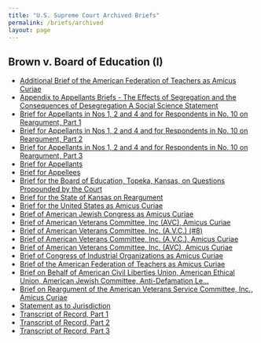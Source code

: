 ```yaml
---
title: "U.S. Supreme Court Archived Briefs"
permalink: /briefs/archived
layout: page
---
```


## Brown v. Board of Education (I)

- [Additional Brief of the American Federation of Teachers as Amicus Curiae](https://briefs.lonedissent.org/1952/brown1/Additional%20Brief%20of%20the%20American%20Federation%20of%20Teachers%20as%20Amicus%20Curiae.pdf)
- [Appendix to Appellants Briefs - The Effects of Segregation and the Consequences of Desegregation A Social Science Statement](https://briefs.lonedissent.org/1952/brown1/Appendix%20to%20Appellants%20Briefs%20-%20The%20Effects%20of%20Segregation%20and%20the%20Consequences%20of%20Desegregation%20A%20Social%20Science%20Statement.pdf)
- [Brief for Appellants in Nos 1, 2 and 4 and for Respondents in No. 10 on Reargument, Part 1](https://briefs.lonedissent.org/1952/brown1/Brief%20for%20Appellants%20in%20Nos%201,%202%20and%204%20and%20for%20Respondents%20in%20No.%2010%20on%20Reargument,%20Part%201.pdf)
- [Brief for Appellants in Nos 1, 2 and 4 and for Respondents in No. 10 on Reargument, Part 2](https://briefs.lonedissent.org/1952/brown1/Brief%20for%20Appellants%20in%20Nos%201,%202%20and%204%20and%20for%20Respondents%20in%20No.%2010%20on%20Reargument,%20Part%202.pdf)
- [Brief for Appellants in Nos 1, 2 and 4 and for Respondents in No. 10 on Reargument, Part 3](https://briefs.lonedissent.org/1952/brown1/Brief%20for%20Appellants%20in%20Nos%201,%202%20and%204%20and%20for%20Respondents%20in%20No.%2010%20on%20Reargument,%20Part%203.pdf)
- [Brief for Appellants](https://briefs.lonedissent.org/1952/brown1/Brief%20for%20Appellants.pdf)
- [Brief for Appellees](https://briefs.lonedissent.org/1952/brown1/Brief%20for%20Appellees.pdf)
- [Brief for the Board of Education, Topeka, Kansas, on Questions Propounded by the Court](https://briefs.lonedissent.org/1952/brown1/Brief%20for%20the%20Board%20of%20Education,%20Topeka,%20Kansas,%20on%20Questions%20Propounded%20by%20the%20Court.pdf)
- [Brief for the State of Kansas on Reargument](https://briefs.lonedissent.org/1952/brown1/Brief%20for%20the%20State%20of%20Kansas%20on%20Reargument.pdf)
- [Brief for the United States as Amicus Curiae](https://briefs.lonedissent.org/1952/brown1/Brief%20for%20the%20United%20States%20as%20Amicus%20Curiae.pdf)
- [Brief of American Jewish Congress as Amicus Curiae](https://briefs.lonedissent.org/1952/brown1/Brief%20of%20American%20Jewish%20Congress%20as%20Amicus%20Curiae.pdf)
- [Brief of American Veterans Committee, Inc (AVC), Amicus Curiae](https://briefs.lonedissent.org/1952/brown1/Brief%20of%20American%20Veterans%20Committee,%20Inc%20(AVC),%20Amicus%20Curiae.pdf)
- [Brief of American Veterans Committee, Inc. (A.V.C.) (#8)](https://briefs.lonedissent.org/1952/brown1/Brief%20of%20American%20Veterans%20Committee,%20Inc.%20(A.V.C.)%20(#8).pdf)
- [Brief of American Veterans Committee, Inc. (A.V.C.), Amicus Curiae](https://briefs.lonedissent.org/1952/brown1/Brief%20of%20American%20Veterans%20Committee,%20Inc.%20(A.V.C.),%20Amicus%20Curiae.pdf)
- [Brief of American Veterans Committee, Inc. (AVC), Amicus Curiae](https://briefs.lonedissent.org/1952/brown1/Brief%20of%20American%20Veterans%20Committee,%20Inc.%20(AVC),%20Amicus%20Curiae.pdf)
- [Brief of Congress of Industrial Organizations as Amicus Curiae](https://briefs.lonedissent.org/1952/brown1/Brief%20of%20Congress%20of%20Industrial%20Organizations%20as%20Amicus%20Curiae.pdf)
- [Brief of the American Federation of Teachers as Amicus Curiae](https://briefs.lonedissent.org/1952/brown1/Brief%20of%20the%20American%20Federation%20of%20Teachers%20as%20Amicus%20Curiae.pdf)
- [Brief on Behalf of American Civil Liberties Union, American Ethical Union, American Jewish Committee, Anti-Defamation Le...](https://briefs.lonedissent.org/1952/brown1/Brief%20on%20Behalf%20of%20American%20Civil%20Liberties%20Union,%20American%20Ethical%20Union,%20American%20Jewish%20Committee,%20Anti-Defamation%20Le....pdf)
- [Brief on Reargument of the American Veterans Service Committee, Inc., Amicus Curiae](https://briefs.lonedissent.org/1952/brown1/Brief%20on%20Reargument%20of%20the%20American%20Veterans%20Service%20Committee,%20Inc.,%20Amicus%20Curiae.pdf)
- [Statement as to Jurisdiction](https://briefs.lonedissent.org/1952/brown1/Statement%20as%20to%20Jurisdiction.pdf)
- [Transcript of Record, Part 1](https://briefs.lonedissent.org/1952/brown1/Transcript%20of%20Record,%20Part%201.pdf)
- [Transcript of Record, Part 2](https://briefs.lonedissent.org/1952/brown1/Transcript%20of%20Record,%20Part%202.pdf)
- [Transcript of Record, Part 3](https://briefs.lonedissent.org/1952/brown1/Transcript%20of%20Record,%20Part%203.pdf)
